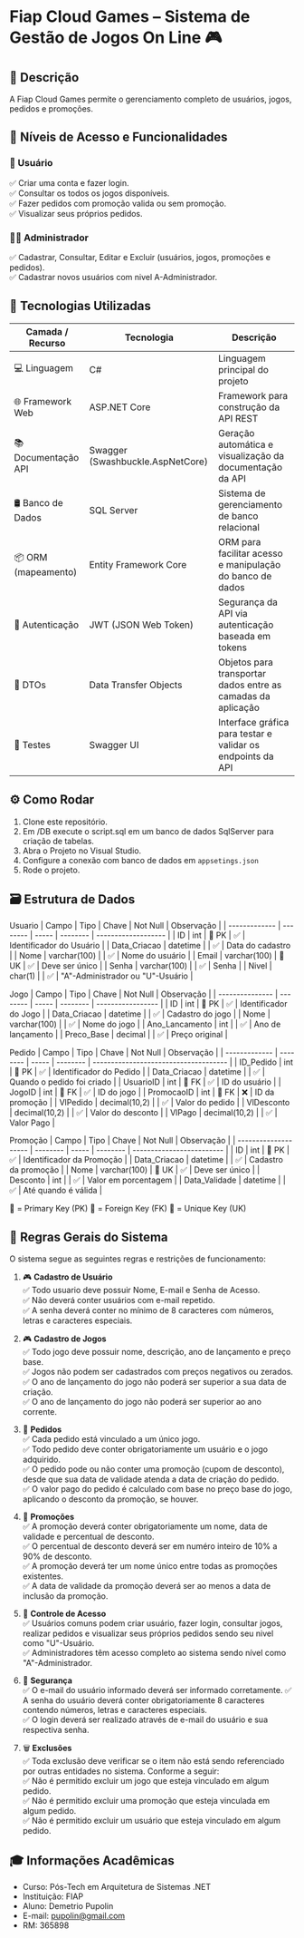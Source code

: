 # Fiap Cloud Games – Sistema de Gestão de Jogos On Line 🎮

 
## 📌 Descrição
A Fiap Cloud Games permite o gerenciamento completo de usuários, jogos, pedidos e promoções.

## 👤 Níveis de Acesso e Funcionalidades

### 🧑 Usuário
  
✅ Criar uma conta e fazer login.   
✅ Consultar os todos os jogos disponíveis.   
✅ Fazer pedidos com promoção valida ou sem promoção.   
✅ Visualizar seus próprios pedidos.   

### 👨‍💼 Administrador

✅ Cadastrar, Consultar, Editar e Excluir (usuários, jogos, promoções e pedidos).  
✅ Cadastrar novos usuários com nivel A-Administrador.  

## 🔧 Tecnologias Utilizadas

| Camada / Recurso        | Tecnologia                         | Descrição                                                                 |
|-------------------------|-------------------------------------|---------------------------------------------------------------------------|
| 💻 Linguagem            | C#                                  | Linguagem principal do projeto                                            |
| 🌐 Framework Web        | ASP.NET Core                        | Framework para construção da API REST                                    |
| 📚 Documentação API     | Swagger (Swashbuckle.AspNetCore)    | Geração automática e visualização da documentação da API                 |
| 🛢️ Banco de Dados       | SQL Server                          | Sistema de gerenciamento de banco relacional                             |
| 📦 ORM (mapeamento)     | Entity Framework Core               | ORM para facilitar acesso e manipulação do banco de dados                |
| 🔐 Autenticação         | JWT (JSON Web Token)                | Segurança da API via autenticação baseada em tokens                      |
| 📁 DTOs                 | Data Transfer Objects               | Objetos para transportar dados entre as camadas da aplicação             |
| 🧪 Testes               | Swagger UI                          | Interface gráfica para testar e validar os endpoints da API              |

## ⚙️ Como Rodar
1. Clone este repositório.
2. Em /DB execute o script.sql em um banco de dados SqlServer para criação de tabelas.
3. Abra o Projeto no Visual Studio.
4. Configure a conexão com banco de dados em `appsetings.json`
5. Rode o projeto.

## 🗃️ Estrutura de Dados

Usuario
| Campo         | Tipo     | Chave | Not Null | Observação          |
| ------------- | -------- | ----- | -------- | ------------------- |
| ID           | int      | 🔑 PK | ✅        | Identificador do Usuário |
| Data_Criacao | datetime |       | ✅        | Data do cadastro    |
| Nome          | varchar(100)  |       | ✅        | Nome do usuário     |
| Email         | varchar(100)  | 🔷 UK | ✅        | Deve ser único      |
| Senha         | varchar(100)  |       | ✅        | Senha                |
| Nivel         | char(1)  |       | ✅        | "A"-Administrador ou "U"-Usuário |

Jogo
| Campo           | Tipo     | Chave | Not Null | Observação        |
| --------------- | -------- | ----- | -------- | ----------------- |
| ID              | int      | 🔑 PK | ✅        | Identificador do Jogo     |
| Data_Criacao   | datetime |       | ✅        | Cadastro do jogo  |
| Nome            | varchar(100) |       | ✅        | Nome do jogo      |
| Ano_Lancamento | int      |       | ✅        | Ano de lançamento |
| Preco_Base     | decimal  |       | ✅        | Preço original    |

  
Pedido
| Campo         | Tipo     | Chave  | Not Null | Observação                            |
| ------------- | -------- | -----  | -------- | ------------------------------------- |
| ID_Pedido     | int      | 🔑 PK | ✅        | Identificador do Pedido               |
| Data_Criacao  | datetime |        | ✅        | Quando o pedido foi criado            |
| UsuarioID     | int      | 🔗 FK | ✅        | ID do usuário                         |
| JogoID        | int      | 🔗 FK | ✅        | ID do jogo                          |
| PromocaoID    | int      | 🔗 FK | ❌        | ID da promoção                       |
| VlPedido      | decimal(10,2)  |       | ✅        | Valor do pedido                       |
| VlDesconto    | decimal(10,2)  |       | ✅        | Valor do desconto                     |
| VlPago        | decimal(10,2)  |       | ✅        | Valor Pago                            |


Promoção
| Campo                | Tipo     | Chave | Not Null | Observação                |
| -------------------- | -------- | ----- | -------- | ------------------------- |
| ID                   | int      | 🔑 PK | ✅        | Identificador da Promoção |
| Data_Criacao         | datetime |       | ✅        | Cadastro da promoção      |
| Nome                 | varchar(100)  | 🔷 UK | ✅        | Deve ser único            |
| Desconto             | int  |       | ✅        | Valor em porcentagem      |
| Data_Validade        | datetime |       | ✅        | Até quando é válida       |

🔑 = Primary Key (PK)
🔗 = Foreign Key (FK)
🔷 = Unique Key (UK)

## 📜 Regras Gerais do Sistema  

O sistema segue as seguintes regras e restrições de funcionamento:

1. 🎮 **Cadastro de Usuário**  
   ✅ Todo usuario deve possuir Nome, E-mail e Senha de Acesso.  
   ✅ Não deverá conter usuários com e-mail repetido.  
   ✅ A senha deverá conter no mínimo de 8 caracteres com números, letras e caracteres especiais.

1. 🎮 **Cadastro de Jogos**  
   ✅ Todo jogo deve possuir nome, descrição, ano de lançamento e preço base.  
   ✅ Jogos não podem ser cadastrados com preços negativos ou zerados.  
   ✅ O ano de lançamento do jogo não poderá ser superior a sua data de criação.  
   ✅ O ano de lançamento do jogo não poderá ser superior ao ano corrente.     

3. 🛒 **Pedidos**  
   ✅ Cada pedido está vinculado a um único jogo.  
   ✅ Todo pedido deve conter obrigatoriamente um usuário e o jogo adquirido.  
   ✅ O pedido pode ou não conter uma promoção (cupom de desconto), desde que sua data de validade atenda a data de criação do pedido.  
   ✅ O valor pago do pedido é calculado com base no preço base do jogo, aplicando o desconto da promoção, se houver.  

4. 💸 **Promoções**  
   ✅ A promoção deverá conter obrigatoriamente um nome, data de validade e percentual de desconto.  
   ✅ O percentual de desconto deverá ser em numéro inteiro de 10% a 90% de desconto.  
   ✅ A promoção deverá ter um nome único entre todas as promoções existentes.  
   ✅ A data de validade da promoção deverá ser ao menos a data de inclusão da promoção.  

5. 👥 **Controle de Acesso**  
   ✅ Usuários comuns podem criar usuário, fazer login, consultar jogos, realizar pedidos e visualizar seus próprios pedidos sendo seu nivel como "U"-Usuário.  
   ✅ Administradores têm acesso completo ao sistema sendo nível como "A"-Administrador.  

6. 🔐 **Segurança**   
   ✅ O e-mail do usuário informado deverá ser informado corretamente. 
   ✅ A senha do usuário deverá conter obrigatoriamente 8 caracteres contendo números, letras e caracteres especiais.  
   ✅ O login deverá ser realizado através de e-mail do usuário e sua respectiva senha.  

7. 🗑️ **Exclusões**  
   ✅ Toda exclusão deve verificar se o item não está sendo referenciado por outras entidades no sistema. Conforme a seguir:  
   ✅ Não é permitido excluir um jogo que esteja vinculado em algum pedido.  
   ✅ Não é permitido excluir uma promoção que esteja vinculada em algum pedido.  
   ✅ Não é permitido excluir um usuário que esteja vinculado em algum pedido.  

## 🎓 Informações Acadêmicas
- Curso: Pós-Tech em Arquitetura de Sistemas .NET  
- Instituição: FIAP  
- Aluno: Demetrio Pupolin  
- E-mail: pupolin@gmail.com  
- RM: 365898  
